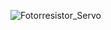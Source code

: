 ![Fotorresistor_Servo](https://user-images.githubusercontent.com/106355475/224200669-7ccfd3d7-2065-40a1-ba8b-460cfb988027.png)
